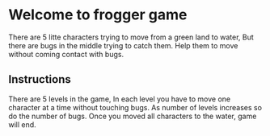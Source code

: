 
# Welcome to frogger game

There are 5 litte characters trying to move from a green land to water, But there are bugs in the middle trying to catch them. Help them to move without coming contact with bugs.

## Instructions

There are 5 levels in the game, In each level you have to move one character at a time without touching bugs. As number of levels increases so do the number of bugs.
Once you moved all characters to the water, game will end. 



